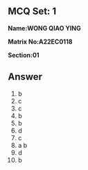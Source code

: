 ## MCQ Set: 1

**Name:WONG QIAO YING**

**Matrix No:A22EC0118**

**Section:01**

## Answer
1. b
2. c
3. c
4. b
5. b
6. d
7. c
8. a  b
9. d
10. b
